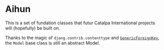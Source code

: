 # Aihun

This is a set of fundation classes that futur Catalpa International
projects will (hopefully) be built on.

Thanks to the magic of `djang.contrib.contenttype` and
[`GenericForeignKey`][gen], the `Model` base class is still an
abstract Model.

[gen]:https://docs.djangoproject.com/en/dev/ref/contrib/contenttypes/#django.contrib.contenttypes.generic.GenericForeignKey

